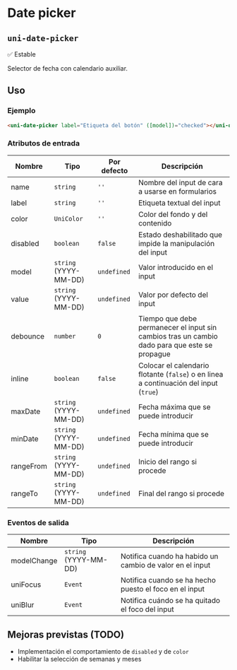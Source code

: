 Date picker
===================
`uni-date-picker`
---
:white_check_mark: Estable

Selector de fecha con calendario auxiliar.

## Uso

### Ejemplo

```html
<uni-date-picker label="Etiqueta del botón" ([model])="checked"></uni-date-picker>
```

### Atributos de entrada

| Nombre      | Tipo                    | Por defecto | Descripción 
| ----------- | ----------------------- | ----------- | -----------
| name        | `string`                | `''`        | Nombre del input de cara a usarse en formularios
| label       | `string`                | `''`        | Etiqueta textual del input
| color       | `UniColor`              | `''`        | Color del fondo y del contenido
| disabled    | `boolean`               | `false`     | Estado deshabilitado que impide la manipulación del input
| model    | `string` (YYYY-MM-DD)   | `undefined` | Valor introducido en el input
| value       | `string` (YYYY-MM-DD)   | `undefined` | Valor por defecto del input
| debounce    | `number`                | `0`         | Tiempo que debe permanecer el input sin cambios tras un cambio dado para que este se propague
| inline      | `boolean`               | `false`     | Colocar el calendario flotante (`false`) o en linea a continuación del input (`true`)
| maxDate     | `string` (YYYY-MM-DD)   | `undefined` | Fecha máxima que se puede introducir
| minDate     | `string` (YYYY-MM-DD)   | `undefined` | Fecha mínima que se puede introducir
| rangeFrom   | `string` (YYYY-MM-DD)   | `undefined` | Inicio del rango si procede
| rangeTo     | `string` (YYYY-MM-DD)   | `undefined` | Final del rango si procede

### Eventos de salida

| Nombre          | Tipo                  | Descripción
| --------------- | --------------------- | -----------
| modelChange  | `string` (YYYY-MM-DD) | Notifica cuando ha habido un cambio de valor en el input
| uniFocus        | `Event`               | Notifica cuando se ha hecho puesto el foco en el input
| uniBlur         | `Event`               | Notifica cuándo se ha quitado el foco del input

## Mejoras previstas (TODO)

- Implementación el comportamiento de `disabled` y de `color`
- Habilitar la selección de semanas y meses
